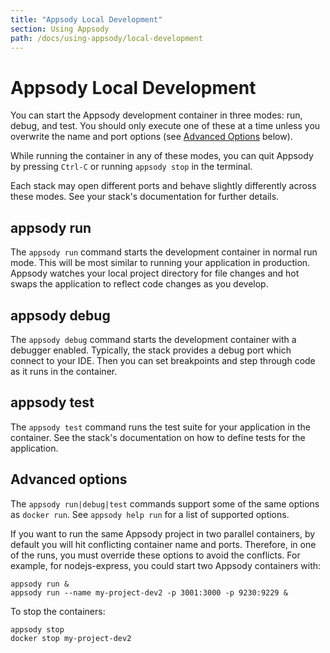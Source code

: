 ```yaml
---
title: "Appsody Local Development"
section: Using Appsody
path: /docs/using-appsody/local-development
---
```


# Appsody Local Development
You can start the Appsody development container in three modes: run, debug, and test. You should only execute one of these at a time unless you overwrite the name and port options (see [Advanced Options](#advanced-options) below).

While running the container in any of these modes, you can quit Appsody by pressing `Ctrl-C` or running `appsody stop` in the terminal.

Each stack may open different ports and behave slightly differently across these modes. See your stack's documentation for further details.

## appsody run
The `appsody run` command starts the development container in normal run mode. This will be most similar to running your application in production. Appsody watches your local project directory for file changes and hot swaps the application to reflect code changes as you develop.

## appsody debug
The `appsody debug` command starts the development container with a debugger enabled. Typically, the stack provides a debug port which connect to your IDE. Then you can set breakpoints and step through code as it runs in the container. 

## appsody test
The `appsody test` command runs the test suite for your application in the container. See the stack's documentation on how to define tests for the application.

## Advanced options
The `appsody run|debug|test` commands support some of the same options as `docker run`. See `appsody help run` for a list of supported options.

If you want to run the same Appsody project in two parallel containers, by default you will hit conflicting container name and ports. Therefore, in one of the runs, you must override these options to avoid the conflicts.
For example, for nodejs-express, you could start two Appsody containers with:
```
appsody run &
appsody run --name my-project-dev2 -p 3001:3000 -p 9230:9229 &
```
To stop the containers:
```
appsody stop
docker stop my-project-dev2
```
